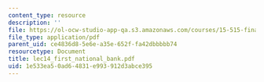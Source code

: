 ```yaml
---
content_type: resource
description: ''
file: https://ol-ocw-studio-app-qa.s3.amazonaws.com/courses/15-515-financial-accounting-fall-2003/1e533ea50ad64831e993912d3abce395_lec14_first_national_bank.pdf
file_type: application/pdf
parent_uid: ce4836d8-5e6e-a35e-652f-fa42dbbbbb74
resourcetype: Document
title: lec14_first_national_bank.pdf
uid: 1e533ea5-0ad6-4831-e993-912d3abce395
---
```

